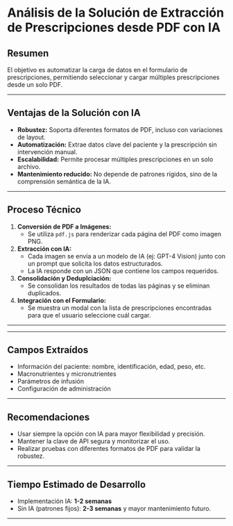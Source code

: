 # Análisis de la Solución de Extracción de Prescripciones desde PDF con IA

## Resumen

 El objetivo es automatizar la carga de datos en el formulario de prescripciones, permitiendo seleccionar y cargar múltiples prescripciones desde un solo PDF.

---

## Ventajas de la Solución con IA
- **Robustez:** Soporta diferentes formatos de PDF, incluso con variaciones de layout.
- **Automatización:** Extrae datos clave del paciente y la prescripción sin intervención manual.
- **Escalabilidad:** Permite procesar múltiples prescripciones en un solo archivo.
- **Mantenimiento reducido:** No depende de patrones rígidos, sino de la comprensión semántica de la IA.

---

## Proceso Técnico

1. **Conversión de PDF a Imágenes:**
   - Se utiliza `pdf.js` para renderizar cada página del PDF como imagen PNG.
2. **Extracción con IA:**
   - Cada imagen se envía a un modelo de IA (ej: GPT-4 Vision) junto con un prompt que solicita los datos estructurados.
   - La IA responde con un JSON que contiene los campos requeridos.
3. **Consolidación y Deduplciación:**
   - Se consolidan los resultados de todas las páginas y se eliminan duplicados.
4. **Integración con el Formulario:**
   - Se muestra un modal con la lista de prescripciones encontradas para que el usuario seleccione cuál cargar.

---

---

## Campos Extraídos
- Información del paciente: nombre, identificación, edad, peso, etc.
- Macronutrientes y micronutrientes
- Parámetros de infusión
- Configuración de administración

---

## Recomendaciones
- Usar siempre la opción con IA para mayor flexibilidad y precisión.
- Mantener la clave de API segura y monitorizar el uso.
- Realizar pruebas con diferentes formatos de PDF para validar la robustez.

---

## Tiempo Estimado de Desarrollo
- Implementación IA: **1-2 semanas**
- Sin IA (patrones fijos): **2-3 semanas** y mayor mantenimiento futuro.

---
